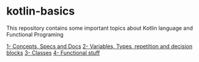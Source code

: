 # kotlin-basics
This repository contains some important topics about Kotlin language and Functional Programing

[1- Concepts, Specs and Docs](https://github.com/felipefpx/kotlin-basics/blob/master/src/me/porge/kotlin/scratch1.kts)
[2- Variables, Types, repetition and decision blocks](https://github.com/felipefpx/kotlin-basics/blob/master/src/me/porge/kotlin/scratch2.kts)
[3- Classes](https://github.com/felipefpx/kotlin-basics/blob/master/src/me/porge/kotlin/scratch3.kts)
[4- Functional stuff](https://github.com/felipefpx/kotlin-basics/blob/master/src/me/porge/kotlin/scratch4.kts)
